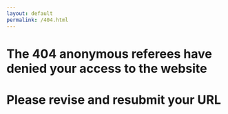 ```yaml
---
layout: default
permalink: /404.html
---
```


# The 404 anonymous referees have denied your access to the website

# Please revise and resubmit your URL